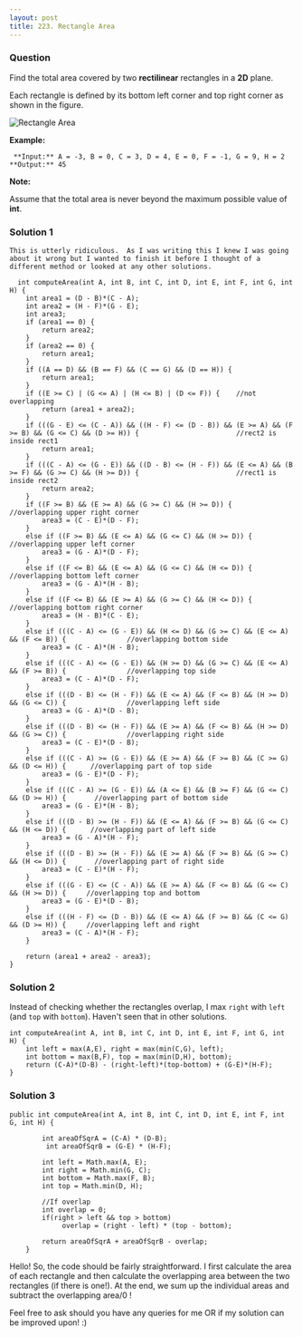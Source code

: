 ```yaml
---
layout: post
title: 223. Rectangle Area
---
```

### Question
Find the total area covered by two **rectilinear** rectangles in a **2D**
plane.

Each rectangle is defined by its bottom left corner and top right corner as
shown in the figure.

![Rectangle
Area](https://assets.leetcode.com/uploads/2018/10/22/rectangle_area.png)

 **Example:**

    
    
     **Input:** A = -3, B = 0, C = 3, D = 4, E = 0, F = -1, G = 9, H = 2
    **Output:** 45

 **Note:**

Assume that the total area is never beyond the maximum possible value of
**int**.

### Solution 1
    
    
    This is utterly ridiculous.  As I was writing this I knew I was going about it wrong but I wanted to finish it before I thought of a different method or looked at any other solutions.
    
      int computeArea(int A, int B, int C, int D, int E, int F, int G, int H) {
    	int area1 = (D - B)*(C - A);
    	int area2 = (H - F)*(G - E);
    	int area3;
    	if (area1 == 0) {
    		return area2;
    	}
    	if (area2 == 0) {
    		return area1;
    	}
    	if ((A == D) && (B == F) && (C == G) && (D == H)) {
    		return area1;
    	}
    	if ((E >= C) | (G <= A) | (H <= B) | (D <= F)) {    //not overlapping
    		return (area1 + area2);
    	}
    	if (((G - E) <= (C - A)) && ((H - F) <= (D - B)) && (E >= A) && (F >= B) && (G <= C) && (D >= H)) {                        //rect2 is inside rect1
    		return area1;
    	}
    	if (((C - A) <= (G - E)) && ((D - B) <= (H - F)) && (E <= A) && (B >= F) && (G >= C) && (H >= D)) {                        //rect1 is inside rect2
    		return area2;
    	}
    	if ((F >= B) && (E >= A) && (G >= C) && (H >= D)) {                       //overlapping upper right corner
    		area3 = (C - E)*(D - F);
    	}
    	else if ((F >= B) && (E <= A) && (G <= C) && (H >= D)) {                       //overlapping upper left corner
    		area3 = (G - A)*(D - F);
    	}
    	else if ((F <= B) && (E <= A) && (G <= C) && (H <= D)) {                       //overlapping bottom left corner
    		area3 = (G - A)*(H - B);
    	}
    	else if ((F <= B) && (E >= A) && (G >= C) && (H <= D)) {                        //overlapping bottom right corner
    		area3 = (H - B)*(C - E);
    	}
    	else if (((C - A) <= (G - E)) && (H <= D) && (G >= C) && (E <= A) && (F <= B)) {               //overlapping bottom side
    		area3 = (C - A)*(H - B);
    	}
    	else if (((C - A) <= (G - E)) && (H >= D) && (G >= C) && (E <= A) && (F >= B)) {               //overlapping top side
    		area3 = (C - A)*(D - F);
    	}
    	else if (((D - B) <= (H - F)) && (E <= A) && (F <= B) && (H >= D) && (G <= C)) {               //overlapping left side
    		area3 = (G - A)*(D - B);
    	}
    	else if (((D - B) <= (H - F)) && (E >= A) && (F <= B) && (H >= D) && (G >= C)) {               //overlapping right side
    		area3 = (C - E)*(D - B);
    	}
    	else if (((C - A) >= (G - E)) && (E >= A) && (F >= B) && (C >= G) && (D <= H)) {      //overlapping part of top side
    		area3 = (G - E)*(D - F);
    	}
    	else if (((C - A) >= (G - E)) && (A <= E) && (B >= F) && (G <= C) && (D >= H)) {       //overlapping part of bottom side
    		area3 = (G - E)*(H - B);
    	}
    	else if (((D - B) >= (H - F)) && (E <= A) && (F >= B) && (G <= C) && (H <= D)) {      //overlapping part of left side
    		area3 = (G - A)*(H - F);
    	}
    	else if (((D - B) >= (H - F)) && (E >= A) && (F >= B) && (G >= C) && (H <= D)) {       //overlapping part of right side
    		area3 = (C - E)*(H - F);
    	}
    	else if (((G - E) <= (C - A)) && (E >= A) && (F <= B) && (G <= C) && (H >= D)) {     //overlapping top and bottom
    		area3 = (G - E)*(D - B);
    	}
    	else if (((H - F) <= (D - B)) && (E <= A) && (F >= B) && (C <= G) && (D >= H)) {     //overlapping left and right
    		area3 = (C - A)*(H - F);
    	}
    
    	return (area1 + area2 - area3);
    }


### Solution 2
Instead of checking whether the rectangles overlap, I max `right` with `left`
(and `top` with `bottom`). Haven't seen that in other solutions.

    
    
    int computeArea(int A, int B, int C, int D, int E, int F, int G, int H) {
        int left = max(A,E), right = max(min(C,G), left);
        int bottom = max(B,F), top = max(min(D,H), bottom);
        return (C-A)*(D-B) - (right-left)*(top-bottom) + (G-E)*(H-F);
    }


### Solution 3
    
    
    public int computeArea(int A, int B, int C, int D, int E, int F, int G, int H) {
            
            int areaOfSqrA = (C-A) * (D-B);
             int areaOfSqrB = (G-E) * (H-F);
            
            int left = Math.max(A, E);
            int right = Math.min(G, C);
            int bottom = Math.max(F, B);
            int top = Math.min(D, H);
            
            //If overlap
            int overlap = 0;
            if(right > left && top > bottom)
                 overlap = (right - left) * (top - bottom);
            
            return areaOfSqrA + areaOfSqrB - overlap;
        }
    

Hello! So, the code should be fairly straightforward. I first calculate the
area of each rectangle and then calculate the overlapping area between the two
rectangles (if there is one!). At the end, we sum up the individual areas and
subtract the overlapping area/0 !

Feel free to ask should you have any queries for me OR if my solution can be
improved upon! :)



